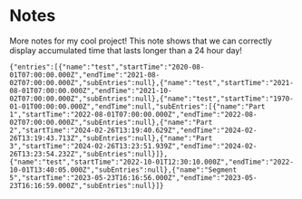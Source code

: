 # Notes
More notes for my cool project! This note shows that we can correctly display accumulated time that lasts longer than a 24 hour day! 

```simple-time-tracker
{"entries":[{"name":"test","startTime":"2020-08-01T07:00:00.000Z","endTime":"2021-08-02T07:00:00.000Z","subEntries":null},{"name":"test","startTime":"2021-08-01T07:00:00.000Z","endTime":"2021-10-02T07:00:00.000Z","subEntries":null},{"name":"test","startTime":"1970-01-01T00:00:00.000Z","endTime":null,"subEntries":[{"name":"Part 1","startTime":"2022-08-01T07:00:00.000Z","endTime":"2022-08-02T07:00:00.000Z","subEntries":null},{"name":"Part 2","startTime":"2024-02-26T13:19:40.629Z","endTime":"2024-02-26T13:19:43.713Z","subEntries":null},{"name":"Part 3","startTime":"2024-02-26T13:23:51.939Z","endTime":"2024-02-26T13:23:54.232Z","subEntries":null}]},{"name":"test","startTime":"2022-10-01T12:30:10.000Z","endTime":"2022-10-01T13:40:05.000Z","subEntries":null},{"name":"Segment 5","startTime":"2023-05-23T16:16:56.000Z","endTime":"2023-05-23T16:16:59.000Z","subEntries":null}]}
```
